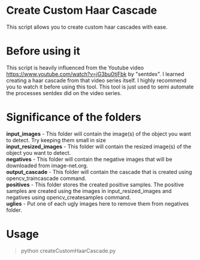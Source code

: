 # Create Custom Haar Cascade
This script allows you to create custom haar cascades with ease.

# Before using it
This script is heavily influenced from the Youtube video https://www.youtube.com/watch?v=jG3bu0tjFbk by "sentdex". I learned creating a haar cascade from that video series itself. I highly recommend you to watch it before using this tool. This tool is just used to semi automate the processes sentdex did on the video series.

# Significance of the folders

<b>input_images</b> - This folder will contain the image(s) of the object you want to detect. Try keeping them small in size<br>
<b>input_resized_images</b> - This folder will contain the resized image(s) of the object you want to detect.<br>
<b>negatives</b> - This folder will contain the negative images that will be downloaded from image-net.org.<br>
<b>output_cascade</b> - This folder will contain the cascade that is created using opencv_traincascade command.<br>
<b>positives</b> - This folder stores the created positive samples. The positive samples are created using the images in input_resized_images and negatives using opencv_createsamples command.<br>
<b>uglies</b> - Put one of each ugly images here to remove them from negatives folder.

# Usage
> python createCustomHaarCascade.py

